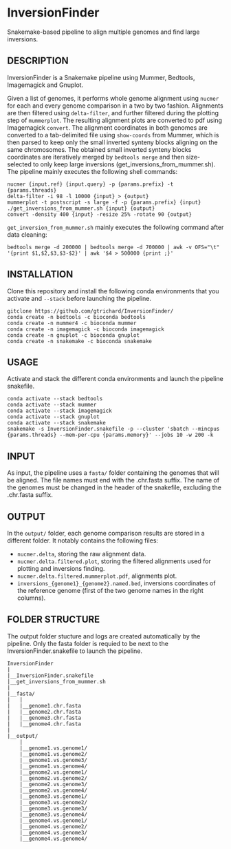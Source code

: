# InversionFinder
Snakemake-based pipeline to align multiple genomes and find large inversions.


## DESCRIPTION

InversionFinder is a Snakemake pipeline using Mummer, Bedtools, Imagemagick and Gnuplot.

Given a list of genomes, it performs whole genome alignment using `nucmer` for each and every genome comparison in a two by two fashion. Alignments are then filtered using `delta-filter`, and further filtered during the plotting step of `mummerplot`. The resulting alignment plots are converted to pdf using Imagemagick `convert`. The alignment coordinates in both genomes are converted to a tab-delimited file using `show-coords` from Mummer, which is then parsed to keep only the small inverted synteny blocks aligning on the same chromosomes. The obtained small inverted synteny blocks coordinates are iteratively merged by `bedtools merge` and then size-selected to only keep large inversions (get_inversions_from_mummer.sh). The pipeline mainly executes the following shell commands:

```
nucmer {input.ref} {input.query} -p {params.prefix} -t {params.threads}
delta-filter -i 98 -l 10000 {input} > {output}
mummerplot -t postscript -s large -f -p {params.prefix} {input}
./get_inversions_from_mummer.sh {input} {output}
convert -density 400 {input} -resize 25% -rotate 90 {output}
```

`get_inversion_from_mummer.sh` mainly executes the following command after data cleaning:

```
bedtools merge -d 200000 | bedtools merge -d 700000 | awk -v OFS="\t" '{print $1,$2,$3,$3-$2}' | awk '$4 > 500000 {print ;}'
```

## INSTALLATION

Clone this repository and install the following conda environments that you activate and `--stack` before launching the pipeline.

```
gitclone https://github.com/gtrichard/InversionFinder/
conda create -n bedtools -c bioconda bedtools
conda create -n mummer4 -c bioconda mummer
conda create -n imagemagick -c bioconda imagemagick
conda create -n gnuplot -c bioconda gnuplot
conda create -n snakemake -c bioconda snakemake
```


## USAGE

Activate and stack the different conda environments and launch the pipeline snakefile.

```
conda activate --stack bedtools 
conda activate --stack mummer 
conda activate --stack imagemagick 
conda activate --stack gnuplot 
conda activate --stack snakemake
snakemake -s InversionFinder.snakefile -p --cluster 'sbatch --mincpus {params.threads} --mem-per-cpu {params.memory}' --jobs 10 -w 200 -k
```


## INPUT

As input, the pipeline uses a `fasta/` folder containing the genomes that will be aligned. The file names must end with the .chr.fasta suffix.
The name of the genomes must be changed in the header of the snakefile, excluding the .chr.fasta suffix.


## OUTPUT

In the `output/` folder, each genome comparison results are stored in a different folder. It notably contains the following files:

- `nucmer.delta`, storing the raw alignment data.
- `nucmer.delta.filtered.plot`, storing the filtered alignments used for plotting and inversions finding.
- `nucmer.delta.filtered.mummerplot.pdf`, alignments plot.
- `inversions_{genome1}_{genome2}.named.bed`,  inversions coordinates of the reference genome (first of the two genome names in the right columns).


## FOLDER STRUCTURE

The output folder stucture and logs are created automatically by the pipeline. Only the fasta folder is requied to be next to the InversionFinder.snakefile to launch the pipeline.

```
InversionFinder
|
|__InversionFinder.snakefile
|__get_inversions_from_mummer.sh
|
|__fasta/
|   |
|   |__genome1.chr.fasta
|   |__genome2.chr.fasta
|   |__genome3.chr.fasta
|   |__genome4.chr.fasta
|
|__output/
    |
    |__genome1.vs.genome1/
    |__genome1.vs.genome2/
    |__genome1.vs.genome3/
    |__genome1.vs.genome4/
    |__genome2.vs.genome1/
    |__genome2.vs.genome2/
    |__genome2.vs.genome3/
    |__genome2.vs.genome4/
    |__genome3.vs.genome1/
    |__genome3.vs.genome2/
    |__genome3.vs.genome3/
    |__genome3.vs.genome4/
    |__genome4.vs.genome1/
    |__genome4.vs.genome2/
    |__genome4.vs.genome3/
    |__genome4.vs.genome4/
```
